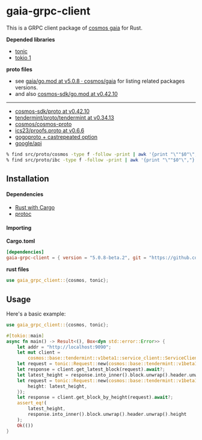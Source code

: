 # gaia-grpc-client

This is a GRPC client package of [cosmos gaia](https://github.com/cosmos/gaia) for Rust.

**Depended libraries**

- [tonic](https://github.com/hyperium/tonic)
- [tokio 1](https://github.com/tokio-rs/tokio)

**proto files**

- see [gaia/go.mod at v5.0.8 · cosmos/gaia](https://github.com/cosmos/gaia/blob/v5.0.8/go.mod) for listing related
packages versions.
- and also [cosmos-sdk/go.mod at v0.42.10](https://github.com/cosmos/cosmos-sdk/blob/v0.42.10/go.mod)

---

- [cosmos-sdk/proto at v0.42.10](https://github.com/cosmos/cosmos-sdk/tree/v0.42.10/proto)
- [tendermint/proto/tendermint at v0.34.13](https://github.com/tendermint/tendermint/tree/v0.34.13/proto/tendermint)
- [cosmos/cosmos-proto](https://github.com/cosmos/cosmos-proto)
- [ics23/proofs.proto at v0.6.6](https://github.com/confio/ics23/blob/v0.6.6/proofs.proto)
- [gogoproto + castrepeated option](https://github.com/gogo/protobuf/blob/caa11469d65478a29b37145d1bd9b4ae0d33d204/gogoproto/gogo.proto#L144)
- [google/api](https://fuchsia.googlesource.com/third_party/googleapis)

```bash
% find src/proto/cosmos -type f -follow -print | awk '{print "\""$0"\","}'
% find src/proto/ibc -type f -follow -print | awk '{print "\""$0"\","}'
```

## Installation

#### Dependencies

- [Rust with Cargo](http://rust-lang.org)
- [protoc](https://grpc.io/docs/protoc-installation/)

#### Importing

**Cargo.toml**

```toml
[dependencies]
gaia-grpc-client = { version = "5.0.8-beta.2", git = "https://github.com/kumanote/gaia-grpc-client-rs", branch = "v5.0.8" }
```

**rust files**

```rust
use gaia_grpc_client::{cosmos, tonic};
```

## Usage

Here's a basic example:

```rust
use gaia_grpc_client::{cosmos, tonic};

#[tokio::main]
async fn main() -> Result<(), Box<dyn std::error::Error>> {
    let addr = "http://localhost:9090";
    let mut client =
        cosmos::base::tendermint::v1beta1::service_client::ServiceClient::connect(addr).await?;
    let request = tonic::Request::new(cosmos::base::tendermint::v1beta1::GetLatestBlockRequest {});
    let response = client.get_latest_block(request).await?;
    let latest_height = response.into_inner().block.unwrap().header.unwrap().height;
    let request = tonic::Request::new(cosmos::base::tendermint::v1beta1::GetBlockByHeightRequest {
        height: latest_height,
    });
    let response = client.get_block_by_height(request).await?;
    assert_eq!(
        latest_height,
        response.into_inner().block.unwrap().header.unwrap().height
    );
    Ok(())
}
```
